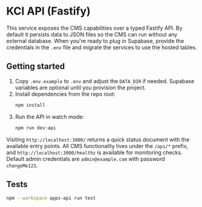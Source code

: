 # KCI API (Fastify)

This service exposes the CMS capabilities over a typed Fastify API. By default it
persists data to JSON files so the CMS can run without any external database.
When you're ready to plug in Supabase, provide the credentials in the `.env` file
and migrate the services to use the hosted tables.

## Getting started
1. Copy `.env.example` to `.env` and adjust the `DATA_DIR` if needed. Supabase
   variables are optional until you provision the project.
2. Install dependencies from the repo root:
   ```bash
   npm install
   ```
3. Run the API in watch mode:
   ```bash
   npm run dev:api
   ```

Visiting `http://localhost:3000/` returns a quick status document with the
available entry points. All CMS functionality lives under the `/api/*` prefix,
and `http://localhost:3000/healthz` is available for monitoring checks. Default
admin credentials are `admin@example.com` with password `changeMe123`.

## Tests
```bash
npm --workspace apps-api run test
```
